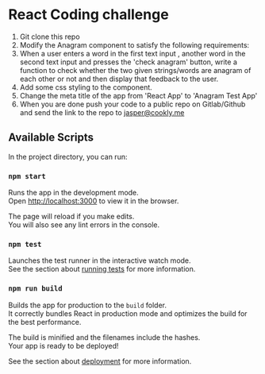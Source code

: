 # React Coding challenge

1.  Git clone this repo
2.  Modify the Anagram component to satisfy the following requirements:
3.  When a user enters a word in the first text input , another word in the second text input and presses the 'check anagram' button, write a function to check whether the two given strings/words are anagram of each other or not and then display that feedback to the user.
4.  Add some css styling to the component.
5.  Change the meta title of the app from 'React App' to 'Anagram Test App'
6.  When you are done push your code to a public repo on Gitlab/Github and send the link to the repo to jasper@cookly.me

## Available Scripts

In the project directory, you can run:

### `npm start`

Runs the app in the development mode.<br>
Open [http://localhost:3000](http://localhost:3000) to view it in the browser.

The page will reload if you make edits.<br>
You will also see any lint errors in the console.

### `npm test`

Launches the test runner in the interactive watch mode.<br>
See the section about [running tests](https://facebook.github.io/create-react-app/docs/running-tests) for more information.

### `npm run build`

Builds the app for production to the `build` folder.<br>
It correctly bundles React in production mode and optimizes the build for the best performance.

The build is minified and the filenames include the hashes.<br>
Your app is ready to be deployed!

See the section about [deployment](https://facebook.github.io/create-react-app/docs/deployment) for more information.
